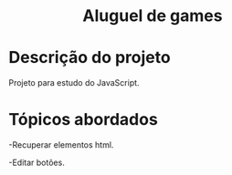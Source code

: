<h1 align="center"> Aluguel de games </h1>
<h1>Descrição do projeto</h1>
<p> Projeto para estudo do JavaScript.</p>
<h1>Tópicos abordados</h1>
<p>-Recuperar elementos html.</p>
<p>-Editar botões.</p>
